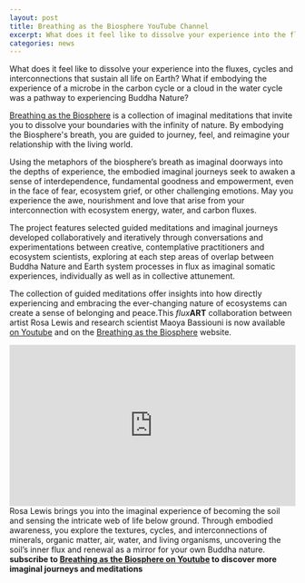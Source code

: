 ```yaml
---
layout: post
title: Breathing as the Biosphere YouTube Channel
excerpt: What does it feel like to dissolve your experience into the fluxes?
categories: news
---
```



What does it feel like to dissolve your experience into the fluxes, cycles and interconnections that sustain all life on Earth? What if embodying the experience of a microbe in the carbon cycle or a cloud in the water cycle was a pathway to experiencing Buddha Nature?

<a href = "https://biosphere-breath.github.io/">Breathing as the Biosphere</a> is a collection of imaginal meditations that invite you to dissolve your boundaries with the infinity of nature. By embodying the Biosphere's breath, you are guided to journey, feel, and reimagine your relationship with the living world. 

Using the metaphors of the biosphere’s breath as imaginal doorways into the depths of experience, the embodied imaginal journeys seek to awaken a sense of interdependence, fundamental goodness and empowerment, even in the face of fear, ecosystem grief, or other challenging emotions. May you experience the awe, nourishment and love that arise from your interconnection with ecosystem energy, water, and carbon fluxes.

The project features selected guided meditations and imaginal journeys developed collaboratively and iteratively through conversations and experimentations between creative, contemplative practitioners and ecosystem scientists, exploring at each step areas of overlap between Buddha Nature and Earth system processes in flux as imaginal somatic experiences, individually as well as in collective attunement.

The collection of guided meditations offer insights into how directly experiencing and embracing the ever-changing nature of ecosystems can create a sense of belonging and peace.This <i>flux</i><strong>ART</strong> collaboration between artist Rosa Lewis and research scientist Maoya Bassiouni is now available <a href = "https://www.youtube.com/@BreathingastheBiosphere">on Youtube</a> and on the <a href = "https://biosphere-breath.github.io/">Breathing as the Biosphere</a> website.


<div style="padding:56.25% 0 0 0;position:relative;">
  <iframe src="https://www.youtube.com/embed/X8M-ON_j5Po"
          frameborder="0"
          allow="autoplay; fullscreen; picture-in-picture; clipboard-write; encrypted-media"
          style="position:absolute;top:0;left:0;width:100%;height:100%;"
          title="Breathing Aliveness as Soils"
          allowfullscreen>
  </iframe>
</div>
<figcaption>
  Rosa Lewis brings you into the imaginal experience of becoming the soil and sensing the intricate web of life below ground. Through embodied awareness, you explore the textures, cycles, and interconnections of minerals, organic matter, air, water, and living organisms, uncovering the soil’s inner flux and renewal as a mirror for your own Buddha nature.  
  <strong>subscribe to <a href = "https://www.youtube.com/@BreathingastheBiosphere">Breathing as the Biosphere on Youtube</a> to discover more imaginal journeys and meditations</strong>
</figcaption>

